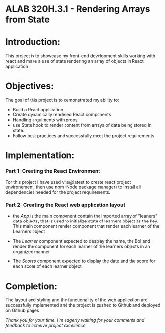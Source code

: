 # ALAB 320H.3.1 - Rendering Arrays from State


# Introduction:
This project is to showcase my front-end development skills working with react and make a use of state rendering an array of objects in React application

# Objectives:
The goal of this project is to demonstrated my ability to:
- Build a React application
- Create dynamically rendered React components
- Handling arguiments with props
- use State hook to render content from arrays of data being stored in state.
- Follow best practices and successfully meet the project requirements

# Implementation:

### Part 1: Creating the React Environment
For this project I have used vite@latest to create react project environement, then use npm (Node package manager) to install all dependencies needed for the project requirements.

### Part 2: Creating the React web application layout

- the _App_ is the main component contain the imported array of "leaners" data objects, that is used to initialize state of learners object as the key. This main component render <Learner> component that render each learner of the Learners object

- The _Learner_ component expected to desplay the name, the Boi and render the <Scores> component for each learner of the learners objects in an organized manner

- The _Scores_ component expected to display the date and the score for each score of each learner object

<!-- techniaues used and skills learned
challenges, what went wrong and how it was resolved -->

# Completion:
The layout and styling and the functionality of the web application are successfully implemented and the project is pushed to Github and deployed on Github pages 

_Thank you for your time. I'm eagerly waiting for your comments and feedback to acheive project excellence_
